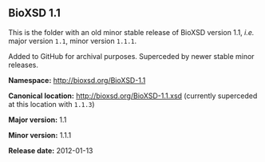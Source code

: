 ## BioXSD 1.1

This is the folder with an old minor stable release of BioXSD version 1.1, *i.e.* major version `1.1`, minor version `1.1.1`.

Added to GitHub for archival purposes. Superceded by newer stable minor releases.



**Namespace:** http://bioxsd.org/BioXSD-1.1

**Canonical location:** http://bioxsd.org/BioXSD-1.1.xsd	(currently superceded at this location with `1.1.3`)

**Major version:** 1.1

**Minor version:** 1.1.1

**Release date:** 2012-01-13